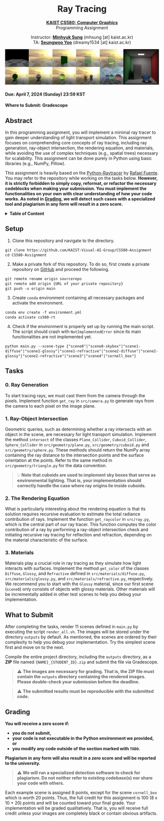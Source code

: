 <div align=center>
  <h1>
    Ray Tracing
  </h1>
  <p>
    <a href=https://mhsung.github.io/kaist-cs580-spring-2024/ target="_blank"><b>KAIST CS580: Computer Graphics</b></a><br>
    Programming Assignment    
  </p>
</div>

<div align=center>
  <p>
    Instructor: <a href=https://mhsung.github.io target="_blank"><b>Minhyuk Sung</b></a> (mhsung [at] kaist.ac.kr)<br>
    TA: <a href=https://dvelopery0115.github.io target="_blank"><b>Seungwoo Yoo</b></a>  (dreamy1534 [at] kaist.ac.kr)      
  </p>
</div>

<div align=center>
  <img src="./media/teaser.png" width="768"/>
</div>

#### Due: April 7, 2024 (Sunday) 23:59 KST
#### Where to Submit: Gradescope

## Abstract

In this programming assignment, you will implement a minimal ray tracer to gain deeper understanding of light transport simulation. This assignment focuses on comprehending core concepts of ray tracing, including ray generation, ray-object intersection, the rendering equation, and materials, while avoiding the use of complex techniques (e.g., spatial trees) necessary for scalability. This assignment can be done purely in Python using basic libraries (e.g., NumPy, Pillow).

This assignment is heavily based on the [Python-Raytracer](https://github.com/rafael-fuente/Python-Raytracer) by [Rafael Fuente](https://github.com/rafael-fuente). You may refer to the repository while working on the tasks below. **However, it is strictly forbidden to simply copy, reformat, or refactor the necessary codeblocks when making your submission. You must implement the functionalities on your own with clear understanding of how your code works. As noted in [Grading](#grading), we will detect such cases with a specialized tool and plagiarism in any form will result in a zero score.**

<details>
<summary><b>Table of Content</b></summary>

- [Abstract](#abstract)
- [Setup](#setup)
- [Tasks](#tasks)
    - [Task 0. Ray Generation](#0-ray-generation)
    - [Task 1. Ray-Object Intersection](#1-ray-object-intersection)
    - [Task 2. The Rendering Equation](#2-the-rendering-equation)
    - [Task 3. Materials](#3-materials)
- [What to Submit](#what-to-submit)
- [Grading](#grading)
</details>

## Setup

1. Clone this repository and navigate to the directory.
```
git clone https://github.com/KAIST-Visual-AI-Group/CS580-Assignment
cd CS580-Assignment
```
2. Make a private fork of this repository. To do so, first create a private repository on [GitHub](https://github.com) and proceed the following.
```
git remote rename origin sourcerepo
git remote add origin {URL of your private repository}
git push -u origin main
```
3. Create `conda` environment containing all necessary packages and activate the environment.
```
conda env create -f environment.yml
conda activate cs580-rt
```
4. Check if the environment is properly set up by running the main script. The script should crash with `NotImplementedError` since its main functionalities are not implemented yet.
```
python main.py --scene-type {"scene0"|"scene0-skybox"|"scene1-diffuse"|"scene1-glossy"|"scene1-refractive"|"scene2-diffuse"|"scene2-glossy"|"scene2-refractive"|"scene3"|"scene4"|"cornell_box"}
```

## Tasks

### 0. Ray Generation

To start tracing rays, we must cast them from the camera through the pixels. Implement function `get_ray` in `src/camera.py` to generate rays from the camera to each pixel on the image plane.

### 1. Ray-Object Intersection

Geometric queries, such as determining whether a ray intersects with an object in the scene, are necessary for light transport simulation. Implement the method `intersect` of the classes `Plane_Collider`, `Cuboid_Collider`, `Sphere_Collider` in `src/geometry/plane.py`, `src/geometry/cuboid.py` and `src/geometry/sphere.py`. These methods should return the NumPy array containing the ray distance to the intersection points and the surface orientation at the points. Refer to the same method in `src/geometry/triangle.py` for the data convention.

> :bulb: **Note that cuboids are used to implement sky boxes that serve as environmental lighting. That is, your implementation should correctly handle the case where ray origins lie inside cuboids.**

### 2. The Rendering Equation

What is particularly interesting about the rendering equation is that its solution requires recursive evaluation to estimate the total radiance contribution of rays. Implement the function `get_raycolor` in `src/ray.py`, which is the central part of our ray tracer. This function computes the color contribution of a ray by performing a ray-object intersection check and initiating recursive ray tracing for reflection and refraction, depending on the material characteristic of the surface.

### 3. Materials

Materials play a crucial role in ray tracing as they simulate how light interacts with surfaces. Implement the method `get_color` of the classes `Diffuse`, `Glossy`, and `Refractive` defined in `src/materials/diffuse.py`, `src/materials/glossy.py`, and `src/materials/refractive.py`, respectively. We recommend you to start with the `Glossy` material, since our first scene (`scene0`) only consists of objects with glossy materials. Other materials will be incrementally added in other test scenes to help you debug your implementation.

## What to Submit

After completing the tasks, render 11 scenes defined in `main.py` by executing the script `render_all.sh`. The images will be stored under the directory `outputs` by default. As mentioned, the scenes are ordered by their complexity to help you debug your implementation. Try the simplest scene first and move on to the next.

Compile the entire project directory, including the `outputs` directory, as a **ZIP** file named `{NAME}_{STUDENT_ID}.zip` and submit the file via Gradescope.

> :warning: **The images are necessary for grading. That is, the ZIP file must contain the `outputs` directory containing the rendered images. Please double-check your submission before the deadline.**

> :warning: **The submitted results must be reproducible with the submitted code.**

## Grading

**You will receive a zero score if:**
- **you do not submit,**
- **your code is not executable in the Python environment we provided, or**
- **you modify any code outside of the section marked with `TODO`.**

**Plagiarism in any form will also result in a zero score and will be reported to the university.**

> :warning: **We will run a specialized detection software to check for plagiarism. Do not neither refer to existing codebase(s) nor share your code with others.**

Each example scene is assigned 8 points, except for the scene `cornell_box` which is worth 20 points. Thus, the full credit for this assignment is 100 (8 x 10 + 20) points and will be counted toward your final grade. Your implementation will be graded qualitatively. That is, you will receive full credit unless your images are completely black or contain obvious artifacts.
